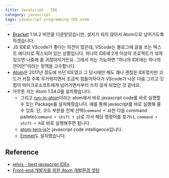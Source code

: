 ```yaml
---
title: JavaScript - IDE
category: javascript
tags: javascript programming IDE atom 
---
```


- [Bracket](http://brackets.io/index.html) 1.14.2 버전을 다운받았습니만, 설치가 되지 않아서 Atom으로 넘어가도록 하겠습니다.
- JS IDE로 VScode가 좋다는 의견이 많은데, VScode는 블로그에 글을 쓰는 텍스트 에디터로 픽스되어 있는 상황입니다. 하나의 IDE에 2개 이상의 프로젝트가 섞여 있으면 나중에 좀 귀찮아지거든요. 그래서 저는 가능하면 "하나의 IDE에는 하나의 언어만"이라는 정책을 고수합니다.
- [Atom](https://atom.io/)은 2017년 정도에 쓰던 IDE였고 그 당시에만 해도 꽤나 괜찮은 IDE였지만 코드가 커질 수록 무거워지면서 조금씩 힘들어하다가 VScode가 나온 다음 그리고 깃헙이 마이크로소프트에게 넘어가면서부터 쓰지 않게 되었던 것 같네요. 
- 아무튼 저는 Atom 1.54.0를 설치했습니다.
  - 그리고 [run-in-atom](https://atom.io/packages/run-in-atom)이라는 atom에서 바로 javascript code를 바로 실행할 수 있는 Package를 설치해줬습니다. 얘를 통해 javascript를 바로 실행해 줄 수 있죠. 단, 코드 부분을 전체 선택(`command + A`)한 다음 command pallete(`command + shift + p`)로 가서 해당 명령어를 찾거나, `command + shift + R`로 바로 실행해주면 됩니다.
  - [atom-tern-js](https://atom.io/packages/atom-ternjs)는 javascript code intelligence입니다.
  - [Emmet](https://atom.io/packages/emmet)도 설치했습니다.

## Reference

- [jelvix - best javascript IDEs](https://jelvix.com/blog/best-javascript-ides)
- [Front-end 개발자를 위한 Atom 개발환경 셋팅](http://superjang.com/archives/3105)
